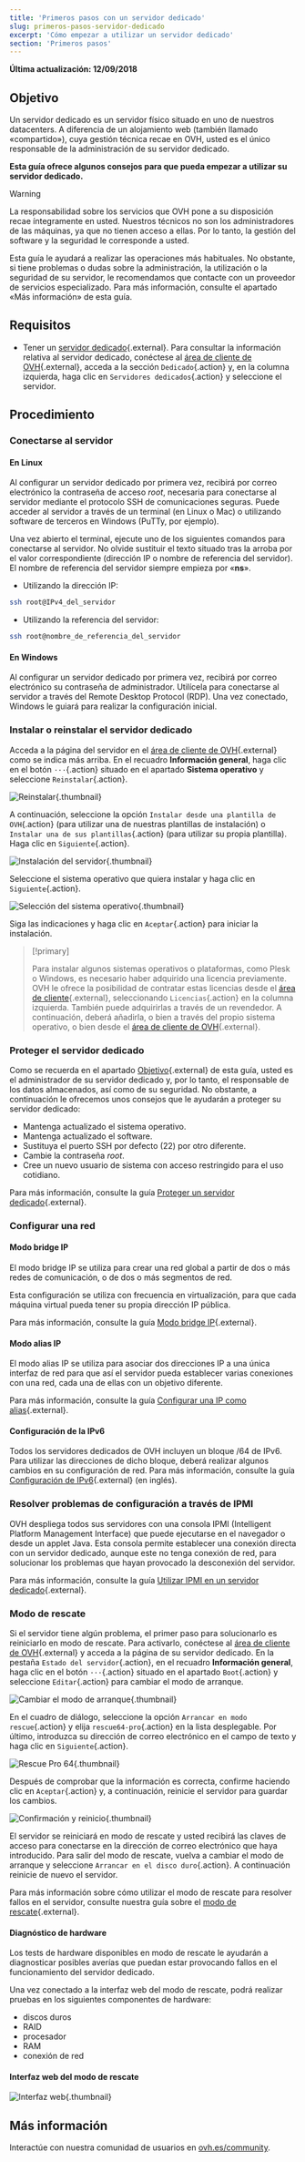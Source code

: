 ```yaml
---
title: 'Primeros pasos con un servidor dedicado'
slug: primeros-pasos-servidor-dedicado
excerpt: 'Cómo empezar a utilizar un servidor dedicado'
section: 'Primeros pasos'
---
```


**Última actualización: 12/09/2018**

## Objetivo

Un servidor dedicado es un servidor físico situado en uno de nuestros datacenters. A diferencia de un alojamiento web (también llamado «compartido»), cuya gestión técnica recae en OVH, usted es el único responsable de la administración de su servidor dedicado.

**Esta guía ofrece algunos consejos para que pueda empezar a utilizar su servidor dedicado.**

> [!warning]
>
> La responsabilidad sobre los servicios que OVH pone a su disposición recae íntegramente en usted. Nuestros técnicos no son los administradores de las máquinas, ya que no tienen acceso a ellas. Por lo tanto, la gestión del software y la seguridad le corresponde a usted.
> 
> Esta guía le ayudará a realizar las operaciones más habituales. No obstante, si tiene problemas o dudas sobre la administración, la utilización o la seguridad de su servidor, le recomendamos que contacte con un proveedor de servicios especializado. Para más información, consulte el apartado «Más información» de esta guía.
>


## Requisitos

* Tener un [servidor dedicado](https://www.ovh.es/servidores_dedicados/){.external}. Para consultar la información relativa al servidor dedicado, conéctese al [área de cliente de OVH](https://ca.ovh.com/auth/?action=gotomanager){.external}, acceda a la sección `Dedicado`{.action} y, en la columna izquierda, haga clic en `Servidores dedicados`{.action} y seleccione el servidor.


## Procedimiento

### Conectarse al servidor

#### En Linux

Al configurar un servidor dedicado por primera vez, recibirá por correo electrónico la contraseña de acceso *root*, necesaria para conectarse al servidor mediante el protocolo SSH de comunicaciones seguras. Puede acceder al servidor a través de un terminal (en Linux o Mac) o utilizando software de terceros en Windows (PuTTy, por ejemplo).

Una vez abierto el terminal, ejecute uno de los siguientes comandos para conectarse al servidor. No olvide sustituir el texto situado tras la arroba por el valor correspondiente (dirección IP o nombre de referencia del servidor). El nombre de referencia del servidor siempre empieza por «**ns**».

- Utilizando la dirección IP:

```sh
ssh root@IPv4_del_servidor
```

- Utilizando la referencia del servidor:

```sh
ssh root@nombre_de_referencia_del_servidor
```

#### En Windows

Al configurar un servidor dedicado por primera vez, recibirá por correo electrónico su contraseña de administrador. Utilícela para conectarse al servidor a través del Remote Desktop Protocol (RDP). Una vez conectado, Windows le guiará para realizar la configuración inicial.

### Instalar o reinstalar el servidor dedicado

Acceda a la página del servidor en el [área de cliente de OVH](https://ca.ovh.com/auth/?action=gotomanager){.external} como se indica más arriba. En el recuadro **Información general**, haga clic en el botón `···`{.action} situado en el apartado **Sistema operativo** y seleccione `Reinstalar`{.action}.

![Reinstalar](images/reinstalling-your-server-01.png){.thumbnail}

A continuación, seleccione la opción `Instalar desde una plantilla de OVH`{.action} (para utilizar una de nuestras plantillas de instalación) o `Instalar una de sus plantillas`{.action} (para utilizar su propia plantilla). Haga clic en `Siguiente`{.action}.

![Instalación del servidor](images/reinstalling-your-server-02.png){.thumbnail}

Seleccione el sistema operativo que quiera instalar y haga clic en `Siguiente`{.action}.

![Selección del sistema operativo](images/reinstalling-your-server-03.png){.thumbnail}

Siga las indicaciones y haga clic en `Aceptar`{.action} para iniciar la instalación.


> [!primary]
>
> Para instalar algunos sistemas operativos o plataformas, como Plesk o Windows, es necesario haber adquirido una licencia previamente. OVH le ofrece la posibilidad de contratar estas licencias desde el [área de cliente](https://ca.ovh.com/auth/?action=gotomanager){.external}, seleccionando `Licencias`{.action} en la columna izquierda. También puede adquirirlas a través de un revendedor. A continuación, deberá añadirla, o bien a través del propio sistema operativo, o bien desde el [área de cliente de OVH](https://ca.ovh.com/auth/?action=gotomanager){.external}. 
> 


### Proteger el servidor dedicado

Como se recuerda en el apartado [Objetivo](https://docs.ovh.com/es/dedicated/primeros-pasos-servidor-dedicado/#objetivo){.external} de esta guía, usted es el administrador de su servidor dedicado y, por lo tanto, el responsable de los datos almacenados, así como de su seguridad. No obstante, a continuación le ofrecemos unos consejos que le ayudarán a proteger su servidor dedicado:

* Mantenga actualizado el sistema operativo.
* Mantenga actualizado el software.
* Sustituya el puerto SSH por defecto (22) por otro diferente.
* Cambie la contraseña *root*.
* Cree un nuevo usuario de sistema con acceso restringido para el uso cotidiano.

Para más información, consulte la guía [Proteger un servidor dedicado](https://docs.ovh.com/es/dedicated/seguridad-de-un-servidor-dedicado/){.external}.


### Configurar una red

#### Modo bridge IP

El modo bridge IP se utiliza para crear una red global a partir de dos o más redes de comunicación, o de dos o más segmentos de red.

Esta configuración se utiliza con frecuencia en virtualización, para que cada máquina virtual pueda tener su propia dirección IP pública.

Para más información, consulte la guía [Modo bridge IP](https://docs.ovh.com/es/dedicated/network-bridging/){.external}.

#### Modo alias IP

El modo alias IP se utiliza para asociar dos direcciones IP a una única interfaz de red para que así el servidor pueda establecer varias conexiones con una red, cada una de ellas con un objetivo diferente.

Para más información, consulte la guía [Configurar una IP como alias](https://docs.ovh.com/es/dedicated/network-ipaliasing/){.external}.

#### Configuración de la IPv6

Todos los servidores dedicados de OVH incluyen un bloque /64 de IPv6. Para utilizar las direcciones de dicho bloque, deberá realizar algunos cambios en su configuración de red. Para más información, consulte la guía [Configuración de IPv6](https://docs.ovh.com/gb/en/dedicated/network-ipv6/){.external} (en inglés).


### Resolver problemas de configuración a través de IPMI

OVH despliega todos sus servidores con una consola IPMI (Intelligent Platform Management Interface) que puede ejecutarse en el navegador o desde un applet Java. Esta consola permite establecer una conexión directa con un servidor dedicado, aunque este no tenga conexión de red, para solucionar los problemas que hayan provocado la desconexión del servidor.

Para más información, consulte la guía [Utilizar IPMI en un servidor dedicado](https://docs.ovh.com/es/dedicated/utilizar-ipmi-servidor-dedicado/){.external}.


### Modo de rescate

Si el servidor tiene algún problema, el primer paso para solucionarlo es reiniciarlo en modo de rescate. Para activarlo, conéctese al [área de cliente de OVH](https://ca.ovh.com/auth/?action=gotomanager){.external} y acceda a la página de su servidor dedicado. En la pestaña `Estado del servidor`{.action}, en el recuadro **Información general**, haga clic en el botón `···`{.action} situado en el apartado `Boot`{.action} y seleccione `Editar`{.action} para cambiar el modo de arranque.

![Cambiar el modo de arranque](images/rescue-mode-01.png){.thumbnail}

En el cuadro de diálogo, seleccione la opción `Arrancar en modo rescue`{.action} y elija `rescue64-pro`{.action} en la lista desplegable. Por último, introduzca su dirección de correo electrónico en el campo de texto y haga clic en `Siguiente`{.action}.

![Rescue Pro 64](images/rescue-mode-03.png){.thumbnail}

Después de comprobar que la información es correcta, confirme haciendo clic en `Aceptar`{.action} y, a continuación, reinicie el servidor para guardar los cambios.

![Confirmación y reinicio](images/rescue-mode-02.png){.thumbnail}

El servidor se reiniciará en modo de rescate y usted recibirá las claves de acceso para conectarse en la dirección de correo electrónico que haya introducido. Para salir del modo de rescate, vuelva a cambiar el modo de arranque y seleccione `Arrancar en el disco duro`{.action}. A continuación reinicie de nuevo el servidor.

Para más información sobre cómo utilizar el modo de rescate para resolver fallos en el servidor, consulte nuestra guía sobre el [modo de rescate](https://docs.ovh.com/es/dedicated/modo_de_rescate/){.external}.


#### Diagnóstico de hardware

Los tests de hardware disponibles en modo de rescate le ayudarán a diagnosticar posibles averías que puedan estar provocando fallos en el funcionamiento del servidor dedicado.

Una vez conectado a la interfaz web del modo de rescate, podrá realizar pruebas en los siguientes componentes de hardware:

* discos duros
* RAID
* procesador
* RAM
* conexión de red

#### Interfaz web del modo de rescate

![Interfaz web](images/rescue-mode-04.png){.thumbnail}

## Más información

Interactúe con nuestra comunidad de usuarios en [ovh.es/community](https://www.ovh.es/community/).
